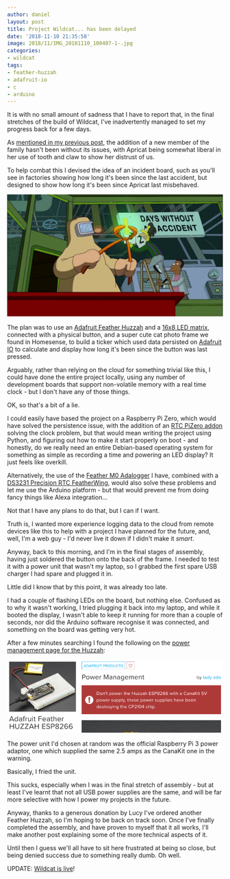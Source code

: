 ```yaml
---
author: daniel
layout: post
title: Project Wildcat... has been delayed
date: '2018-11-10 21:35:58'
image: 2018/11/IMG_20181110_100407-1-.jpg
categories:
- wildcat
tags:
- feather-huzzah
- adafruit-io
- c
- arduino
---
```


<p class="intro"><span class="dropcap">I</span>t is with no small amount of sadness that I have to report that, in the final stretches of the build of Wildcat, I've inadvertently managed to set my progress back for a few days.</p>

As [mentioned in my previous post](https://maker.limeblast.co.uk/2018/11/09/introducing-apricat/), the addition of a new member of the family hasn't been without its issues, with Apricat being somewhat liberal in her use of tooth and claw to show her distrust of us.

To help combat this I devised the idea of an incident board, such as you'll see in factories showing how long it's been since the last accident, but designed to show how long it's been since Apricat last misbehaved.

![np74ijwbwxo11](/assets/img/2018/11/np74ijwbwxo11.jpg)

The plan was to use an [Adafruit Feather Huzzah](https://amzn.to/2PSGurk) and a [16x8 LED matrix](https://amzn.to/2Dxtlht), connected with a physical button, and a super cute cat photo frame we found in Homesense, to build a ticker which used data persisted on [Adafruit IO](https://io.adafruit.com/) to calculate and display how long it's been since the button was last pressed.

Arguably, rather than relying on the cloud for something trivial like this, I could have done the entire project locally, using any number of development boards that support non-volatile memory with a real time clock - but I don't have any of those things.

OK, so that's a bit of a lie.

I could easily have based the project on a Raspberry Pi Zero, which would have solved the persistence issue, with the addition of an [RTC PiZero addon](https://thepihut.com/products/rtc-pizero) solving the clock problem, but that would mean writing the project using Python, and figuring out how to make it start properly on boot - and honestly, do we really need an entire Debian-based operating system for something as simple as recording a time and powering an LED display? It just feels like overkill.

Alternatively, the use of the [Feather M0 Adalogger](https://amzn.to/2JRuMHN) I have, combined with a [DS3231 Precision RTC FeatherWing](https://amzn.to/2DuF7Jq), would also solve these problems and let me use the Arduino platform - but that would prevent me from doing fancy things like Alexa integration...

Not that I have any plans to do that, but I can if I want.

Truth is, I wanted more experience logging data to the cloud from remote devices like this to help with a project I have planned for the future, and, well, I'm a web guy - I'd never live it down if I didn't make it _smart_.

Anyway, back to this morning, and I'm in the final stages of assembly, having just soldered the button onto the back of the frame. I needed to test it with a power unit that wasn't my laptop, so I grabbed the first spare USB charger I had spare and plugged it in.

Little did I know that by this point, it was already too late.

I had a couple of flashing LEDs on the board, but nothing else. Confused as to why it wasn't working, I tried plugging it back into my laptop, and while it booted the display, I wasn't able to keep it running for more than a couple of seconds, nor did the Arduino software recognise it was connected, and something on the board was getting very hot.

After a few minutes searching I found the following on the [power management page for the Huzzah](https://learn.adafruit.com/adafruit-feather-huzzah-esp8266/power-management):

![Power-Management-_-Adafruit-Feather-HUZZAH-ESP8266-_-Adafruit-Learning-System-2018-11-10-8-pm-33-33](/assets/img/2018/11/Power-Management-_-Adafruit-Feather-HUZZAH-ESP8266-_-Adafruit-Learning-System-2018-11-10-8-pm-33-33.png)

The power unit I'd chosen at random was the official Raspberry Pi 3 power adaptor, one which supplied the same 2.5 amps as the CanaKit one in the warning.

Basically, I fried the unit.

This sucks, especially when I was in the final stretch of assembly - but at least I've learnt that not all USB power supplies are the same, and will be far more selective with how I power my projects in the future.

Anyway, thanks to a generous donation by Lucy I've ordered another Feather Huzzah, so I'm hoping to be back on track soon. Once I've finally completed the assembly, and have proven to myself that it all works, I'll make another post explaining some of the more technical aspects of it.

Until then I guess we'll all have to sit here frustrated at being so close, but being denied success due to something really dumb. Oh well.

UPDATE: [Wildcat is live](/2018/11/19/wildcat-is-live-and-angry/)!
